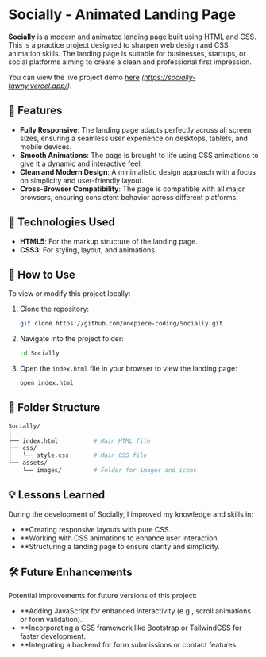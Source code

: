 # Socially - Animated Landing Page

**Socially** is a modern and animated landing page built using HTML and CSS. This is a practice project designed to sharpen web design and CSS animation skills. The landing page is suitable for businesses, startups, or social platforms aiming to create a clean and professional first impression.

You can view the live project demo [here](#) _(https://socially-tawny.vercel.app/)_.

## 🌟 Features

- **Fully Responsive**: The landing page adapts perfectly across all screen sizes, ensuring a seamless user experience on desktops, tablets, and mobile devices.
- **Smooth Animations**: The page is brought to life using CSS animations to give it a dynamic and interactive feel.
- **Clean and Modern Design**: A minimalistic design approach with a focus on simplicity and user-friendly layout.
- **Cross-Browser Compatibility**: The page is compatible with all major browsers, ensuring consistent behavior across different platforms.

## 🔧 Technologies Used

- **HTML5**: For the markup structure of the landing page.
- **CSS3**: For styling, layout, and animations.

## 🚀 How to Use

To view or modify this project locally:

1. Clone the repository:
    ```bash
    git clone https://github.com/onepiece-coding/Socially.git
    ```
2. Navigate into the project folder:
    ```bash
    cd Socially
    ```
3. Open the `index.html` file in your browser to view the landing page:
    ```bash
    open index.html
    ```

## 📂 Folder Structure

```bash
Socially/
│
├── index.html          # Main HTML file
├── css/
│   └── style.css       # Main CSS file
└── assets/
    └── images/         # Folder for images and icons
```

## 💡 Lessons Learned

During the development of Socially, I improved my knowledge and skills in:

- **Creating responsive layouts with pure CSS.
- **Working with CSS animations to enhance user interaction.
- **Structuring a landing page to ensure clarity and simplicity.

## 🛠 Future Enhancements

Potential improvements for future versions of this project:

- **Adding JavaScript for enhanced interactivity (e.g., scroll animations or form validation).
- **Incorporating a CSS framework like Bootstrap or TailwindCSS for faster development.
- **Integrating a backend for form submissions or contact features.
